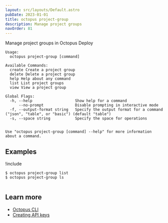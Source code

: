 ```yaml
---
layout: src/layouts/Default.astro
pubDate: 2023-01-01
title: octopus project-group
description: Manage project groups
navOrder: 81
---
```


Manage project groups in Octopus Deploy


```
Usage:
  octopus project-group [command]

Available Commands:
  create Create a project group
  delete Delete a project group
  help Help about any command
  list List project groups
  view View a project group

Global Flags:
  -h, --help                   Show help for a command
      --no-prompt              Disable prompting in interactive mode
  -f, --output-format string   Specify the output format for a command ("json", "table", or "basic") (default "table")
  -s, --space string           Specify the space for operations


Use "octopus project-group [command] --help" for more information about a command.
```

## Examples

!include <samples-instance>


```
$ octopus project-group list
$ octopus project-group ls


```

## Learn more

- [Octopus CLI](/docs/octopus-rest-api/cli/index.md)
- [Creating API keys](/docs/octopus-rest-api/how-to-create-an-api-key.md)